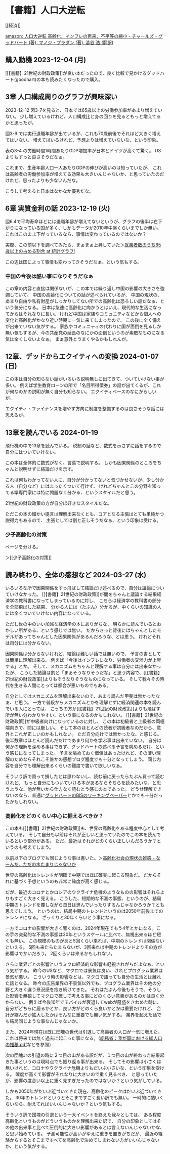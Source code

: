 # 【書籍】人口大逆転

[[経済]]

[amazon: 人口大逆転 高齢化、インフレの再来、不平等の縮小 - チャールズ・グッドハート (著), マノジ・プラダン (著), 澁谷 浩 (翻訳)](https://amzn.to/3VB8AIR)

## 購入動機 2023-12-04 (月)

[[【書籍】21世紀の財政政策]]が良い本だったので、良く比較で見かけるグッドハート(goodhart)の本も読みたくなったので購入。

## 3章 人口構成周りのグラフが興味深い

2023-12-12 図3-7を見ると、日本では65歳以上の労働参加率があまり増えていない。
少し増えているけれど、人口構成比と身の回りを見るともっと増えてるかと思ったが。

図3-9 では実行退職年齢が出ているが、これも70歳前後でそれほど大きく増えてはいない。
増えてはいるけれど、予想よりは増えていないな、という印象。

表の3-4 の労働時間1時間あたりGDP増加率が日本とドイツが高くて驚く。
USよりもずっと良さそうだなぁ。

これまで、生産年齢人口一人あたりGDPの伸びが高いのは知っていたが、
これは高齢者の労働参加率が増えてる効果も大きいんじゃないか、と思っていたのだけれど、思ったよりも少ないんだな。

こうして考えると日本はなかなか優秀だな。

## 6章 実質金利の話 2023-12-19 (火)

図6.4で平均寿命ほどには退職年齢が増えてないというが、グラフの後半は右下がりになっている国が多く、しかもデータが2010年中盤くらいまでしか無い。
これはこのまま下がっているなら、事情は変わっているのではないか？

実際、この前以下を調べてみたら、まぁまぁ上昇していた＞[就業者数のうち65歳以上の占める割合 at 統計グラフ!](https://karino2.github.io/TobinQJsonBackend/pages/labor_ratio.html)

この辺は国によって事情も変わってきそうだなぁ、という気もする。

### 中国の今後は酷い事になりそうだなぁ

この章の内容と直接は関係ないが、この本では繰り返し中国の影響の大きさを強調していて、
中国の高齢化についての話が述べられているが、
中国の現状の、あまり自由や私有財産がしっかりしてない所での高齢化は恐ろしい話だなぁ、という気分になる。
日本は急速に高齢化に向かうとはいえ、現代的な生活になってからはそれなりに長い。
けれど中国は家族やコミュニティなどから個人への変化と高齢化がかなり近い時期に一気に来てしまったので、
この後に全く備えが出来ていない気がする。
家族やコミュニティの代わりに国が面倒を見るしか無い気もするが、今の共産党の延長のなにかの面倒というのが素敵なものになる気は全くしないよなぁ。
まぁ意外とうまくやるかもしれんが。

## 12章、デッドからエクイティへの変換 2024-01-07 (日)

この本は自分の知らない話がいろいろ説明無しに出てきて、ついていけない事が多い。
例えば学生教育ローンの所で「名目所得債券」の話が出てくるが、これが何なのかの説明が無く自分も知らない。
エクイティベースのなにからしいが。

エクイティ・ファイナンスを増やす方向に制度を整備するのは良さそうな話には思えるが。

## 13章を読んでいる 2024-01-19

飛行機の中で13章を読んでいる。
税制の話など、数式を示さずに話をするので自分にはついていけない。

この本は全体的に数式がなく、言葉で説明する。
しかも因果関係のところをちゃんと説明せずに結論だけを示す。

これは何もわかってない人に、自分が分かってないと気づかせないが、少し分かる人（自分など）にはまったくついて行けず、
けれどちゃんとこの分野を知ってる準専門家には特に問題なく分かる、というスタイルだと思う。

21世紀の財政政策の方が自分ほ好きなスタイルだな。

ただこの本の細かい提言は理解出来なくとも、コアとなる主張はとても単純かつ説得力もあるので、
主張としては割と正しそうだなぁ、という印象は受ける。

### 少子高齢化の対策

ページを分ける。

＞[[少子高齢化の対策]]

## 読み終わり、全体の感想など 2024-03-27 (水)

いろいろな所で因果関係をすっ飛ばして結論だけ述べるので、自分は議論についていけなかった。
[[【書籍】21世紀の財政政策]]が間をちゃんと議論する結果経済学の教科書になってしまっているのに対し、
こちらは経済学の教科書の部分を全部飛ばした結果、
分かる人には（たぶん）分かるが、中くらいの知識の人には全くついていけない内容になっている。

ただし世の中のいい加減な経済学の本にありがちな、
明らかに読んでいるとおかしい所がある、という感じでは無い。
だからきっと背後にはちゃんとしたモデルがあってちゃんとした因果関係があるんだろうな、とは思う。
けれどそれは自分には分からない。

因果関係は分からないけれど、結論は難しい話では無いので、
予言の書としては簡単に理解出来る。
例えば「今後はインフレになり、労働者の交渉力が上昇する」とか。
そして、メカニズムをちゃんと理解する事は自分には出来なかったが、
こうした結論は割と「まぁそうなりそうだな」と思う内容で、[[【書籍】21世紀の財政政策]]よりもそうなりそうなものになっている。
そして我々その時代を生きる人間にとっては都合が悪いものでもある。

自分としてはメカニズムを理解出来ないので、あまり読んだ甲斐は無かったなぁ、と思う。
一方で普段からメカニズムとかを理解せずに経済関連の本を読んでいる人にとっては、
こっちの方が[[【書籍】21世紀の財政政策]]よりも飛ばす所が無い分わかりやすい、という事になるのかもしれない。
[[【書籍】21世紀の財政政策]]が中級者向けになっているのに対し、
この本は初級者と上級者の両極端向きで、間には厳しい。
そして本のほとんどの読者が初級者なのだから、意外とこれが正しいのかもしれない。
ただ自分向けでは無かったな、と感じる。
後半数章はほとんど読んだだけであまり何かを学ぶ事は出来ていない。
自分は何かの理解を深める事はできず、グッドハートの述べる予言を眺めるだけ、という感じになってしまった。
予言を眺めておく価値はあったけれど、その薄い理解のためならそれこそ誰かの感想ブログ程度でも十分となってしまう。
同じ内容を自分でも理解出来るくらいの難度で書いて欲しいなぁ。

そういう訳で買って損したとは思わないし、読む前に戻ったらたぶん買って読むけれど、
もっと自分にもついていける本があるならそちらを読みたいな、と思うような、他が無いから仕方なく読むとう感じの本であった。
どうせ理解できないのなら、普通に[グッドハートのBISのワーキングペーパー](https://www.bis.org/publ/work656.pdf)とかでも十分だったかもしれない。

### 高齢化をどのくらい中心に据えるべきか？

この本も[[【書籍】21世紀の財政政策]]も、世界の高齢化をある程度中心として考えている。
そして自分も以前はそれが正しいと思っていたのでこの本を読んでいるという部分がある。
ただ、最近はそれがどのくらい正しいんだろうか？というのも考えてしまう。

以前以下のブログでも同じような事は書いた。＞[高齢化社会の現状の雑感 - なーんだ、ただの水たまりじゃないか](https://karino2.github.io/2023/01/30/aged_population_current_status.html)

世界の高齢化はトレンドが明確で中期ではほぼ確実に起こる現象だ。
だからそれに基づく予想というのも非常に確度が高く感じる。

だが、最近のコロナとかロシアのウクライナ危機のようなものの影響はそれらよりもすごく大きく見える。
こうした、短期的な不測の事態、というのが、結局中期のトレンドを覆しながら毎日は進んでいったりするんじゃなかろうか？とも思えてしまう。
というのは、結局中期のトレンドというのは2050年前後までのトレンドになる。
ざっくりと30年くらいとう事になる。

一方でコロナの影響が大きく響くのは、2024年現在でもう4年とかになる。この手の突発的な不測の事態は30年というスケールに比べて、無視出来るほど短くも無い。
この規模のものがあと5回くらい来れば、中期のトレンドは関係ないといえる。
5回も来たらたまらないが、3回来れば中期のトレンドよりその方が影響はでかいだろう。
2回くらいは来るかもしれない。

さらに業界ごとの影響というミクロ経済的な影響も軽視されがちだよなぁ、という気がする。
昨今のUSなど、マクロでは景気は良い、けれどプログラム業界は景気が悪い。
こういう時の影響などは、マクロで語っても自分の生活とは離れた話となる。
昨今の広告業界の不景気以外でも、プログラム業界はその他の分野と大きく違う景況感を抱き続けてきた。
それはたぶん今後もそうで、そうした影響を無視してマクロで概して考える事にどのくらい意義があるのかは良く分からない。
例えば今後10年でモバイルが衰退してwebが隆盛をきわめた時に、自分がどちらに居るかとか、良い方がどのくら良いかとかは重要だけれど、
合計が縮んだか拡大したかはそんなに重要でも無い気がする。
業界を超えた話でも結局同じような事なんじゃないか。

また、2024年現在は既に団塊の世代は引退して高齢者の人口が一気に増えた。これは将来では無く過去に起こった事になる。（[総務省：我が国における総人口の推移.pdf](https://www.soumu.go.jp/main_content/000273900.pdf)などを参照）

次の団塊Jrの引退の時に２つ目の山がある訳だが、１つ目の山が終わった結果起きた事というのは現時点でも振り返る事が出来る。
そしてその影響は小さくは無いけれど、コロナやウクライナ危機よりもだいぶ小さいな、という印象を受ける。
確度が高くて影響がそれなりに大きいので重く見るべき、
と思っていたが、影響の度合い以上に重く見すぎだったのではないか？という気がしている。

しかも2050年がだいぶ近づいてきた現在、高齢化のピークはだいぶ近づいてきた。
30年のトレンドというとそこまですごく長い訳でも無い。
一時的に酷いくらいなら、耐えてればいいんじゃないか？という気もする。

そういう訳で団塊の引退という一大イベントを終えた我々としては、
ある程度高齢化というものがどういうものかを理解出来た訳で、
自分の印象としてはその他の出来事と比べて圧倒的に大きい影響があるとは言えないんじゃないかな、
と思い始めている。
予測可能性が高いがゆえに重きを置きがちだが、
最近の経験からするとそこまですべてを高齢化で決めてしまわない方がいいんじゃないか、という気がする。